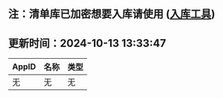 ## 注：清单库已加密想要入库请使用 ([入库工具](https://github.com/BlankTMing/ManifestAutoUpdate/releases))

## 更新时间：2024-10-13 13:33:47
| AppID | 名称 | 类型  |
| :-------------------- | :----------------------------- | :----------- |
| 无 | 无 | 无 |
